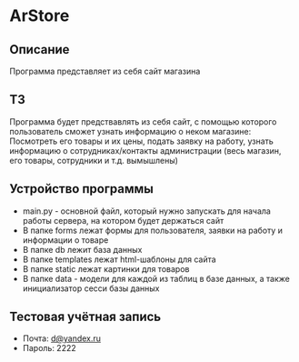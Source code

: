 # ArStore
## Описание
Программа представляет из себя сайт магазина
## ТЗ
Программа будет предствавлять из себя сайт,
с помощью которого пользователь сможет узнать информацию о неком магазине: Посмотреть его товары и их цены,
подать заявку на работу, узнать информацию о сотрудниках/контакты администрации (весь магазин, его товары, сотрудники и т.д. вымышлены)
## Устройство программы
- main.py - основной файл, который нужно запускать для начала работы сервера, на котором будет держаться сайт
- В папке forms лежат формы для пользователя, заявки на работу и информации о товаре
- В папке db лежит база данных
- В папке templates лежат html-шаблоны для сайта
- В папке static лежат картинки для товаров
- В папке data - модели для каждой из таблиц в базе данных, а также инициализатор сесси базы данных
## Тестовая учётная запись
- Почта: d@yandex.ru
- Пароль: 2222